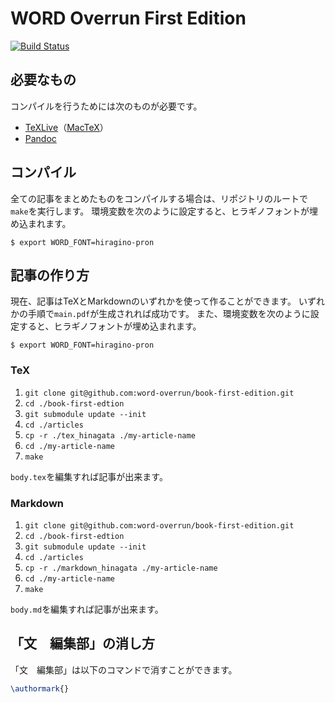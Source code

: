 WORD Overrun First Edition
=============================
[![Build Status](https://travis-ci.org/word-overrun/book-first-edition.svg?branch=master)](https://travis-ci.org/word-overrun/book-first-edition)

## 必要なもの

コンパイルを行うためには次のものが必要です。

- [TeXLive](https://www.tug.org/texlive/)（[MacTeX](https://tug.org/mactex/)）
- [Pandoc](http://pandoc.org/)

## コンパイル

全ての記事をまとめたものをコンパイルする場合は、リポジトリのルートで`make`を実行します。
環境変数を次のように設定すると、ヒラギノフォントが埋め込まれます。

```
$ export WORD_FONT=hiragino-pron
```

## 記事の作り方

現在、記事はTeXとMarkdownのいずれかを使って作ることができます。
いずれかの手順で`main.pdf`が生成されれば成功です。
また、環境変数を次のように設定すると、ヒラギノフォントが埋め込まれます。

```
$ export WORD_FONT=hiragino-pron
```

### TeX

1. `git clone git@github.com:word-overrun/book-first-edition.git`
2. `cd ./book-first-edtion`
3. `git submodule update --init`
4. `cd ./articles`
5. `cp -r ./tex_hinagata ./my-article-name`
6. `cd ./my-article-name`
7. `make`

`body.tex`を編集すれば記事が出来ます。

### Markdown

1. `git clone git@github.com:word-overrun/book-first-edition.git`
2. `cd ./book-first-edtion`
3. `git submodule update --init`
4. `cd ./articles`
5. `cp -r ./markdown_hinagata ./my-article-name`
6. `cd ./my-article-name`
7. `make`

`body.md`を編集すれば記事が出来ます。

## 「文　編集部」の消し方

「文　編集部」は以下のコマンドで消すことができます。

```tex
\authormark{}
```

